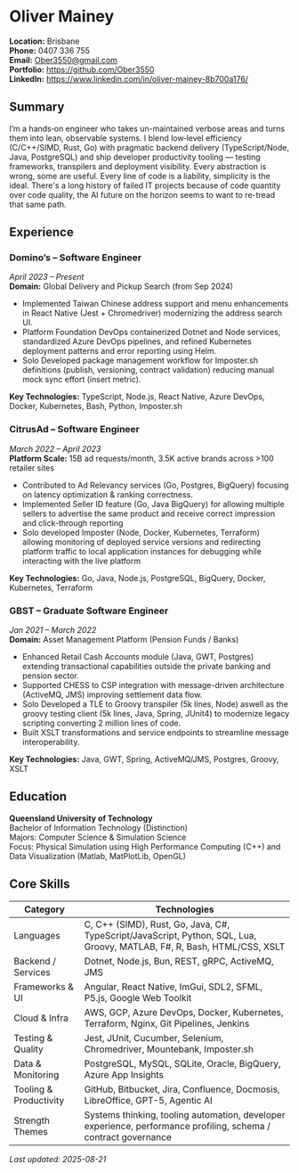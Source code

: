 # Oliver Mainey

**Location:** Brisbane  
**Phone:** 0407 336 755  
**Email:** Ober3550@gmail.com  
**Portfolio:** https://github.com/Ober3550  
**LinkedIn:** https://www.linkedin.com/in/oliver-mainey-8b700a176/  

## Summary
I’m a hands‑on engineer who takes un-maintained verbose areas and turns them into lean, observable systems. I blend low‑level efficiency (C/C++/SIMD, Rust, Go) with pragmatic backend delivery (TypeScript/Node, Java, PostgreSQL) and ship developer productivity tooling — testing frameworks, transpilers and deployment visibility. Every abstraction is wrong, some are useful. Every line of code is a liability, simplicity is the ideal. There's a long history of failed IT projects because of code quantity over code quality, the AI future on the horizon seems to want to re-tread that same path.

## Experience
### Domino’s – Software Engineer  
*April 2023 – Present*  
**Domain:** Global Delivery and Pickup Search (from Sep 2024)

- Implemented Taiwan Chinese address support and menu enhancements in React Native (Jest + Chromedriver) modernizing the address search UI.
- Platform Foundation DevOps containerized Dotnet and Node services, standardized Azure DevOps pipelines, and refined Kubernetes deployment patterns and error reporting using Helm.
- Solo Developed package management workflow for Imposter.sh definitions (publish, versioning, contract validation) reducing manual mock sync effort (insert metric).

**Key Technologies:** TypeScript, Node.js, React Native, Azure DevOps, Docker, Kubernetes, Bash, Python, Imposter.sh

### CitrusAd – Software Engineer  
*March 2022 – April 2023*  
**Platform Scale:** 15B ad requests/month, 3.5K active brands across >100 retailer sites

- Contributed to Ad Relevancy services (Go, Postgres, BigQuery) focusing on latency optimization & ranking correctness.
- Implemented Seller ID feature (Go, Java BigQuery) for allowing multiple sellers to advertise the same product and receive correct impression and click-through reporting
- Solo developed Imposter (Node, Docker, Kubernetes, Terraform) allowing monitoring of deployed service versions and redirecting platform traffic to local application instances for debugging while interacting with the live platform

**Key Technologies:** Go, Java, Node.js, PostgreSQL, BigQuery, Docker, Kubernetes, Terraform

### GBST – Graduate Software Engineer  
*Jan 2021 – March 2022*  
**Domain:** Asset Management Platform (Pension Funds / Banks)

- Enhanced Retail Cash Accounts module (Java, GWT, Postgres) extending transactional capabilities outside the private banking and pension sector.
- Supported CHESS to CSP integration with message-driven architecture (ActiveMQ, JMS) improving settlement data flow.
- Solo Developed a TLE to Groovy transpiler (5k lines, Node) aswell as the groovy testing client (5k lines, Java, Spring, JUnit4) to modernize legacy scripting converting 2 million lines of code.
- Built XSLT transformations and service endpoints to streamline message interoperability.

**Key Technologies:** Java, GWT, Spring, ActiveMQ/JMS, Postgres, Groovy, XSLT

## Education
**Queensland University of Technology**  
Bachelor of Information Technology (Distinction)  
Majors: Computer Science & Simulation Science  
Focus: Physical Simulation using High Performance Computing (C++) and Data Visualization (Matlab, MatPlotLib, OpenGL)

## Core Skills

| Category | Technologies |
|----------|-------------|
| Languages | C, C++ (SIMD), Rust, Go, Java, C#, TypeScript/JavaScript, Python, SQL, Lua, Groovy, MATLAB, F#, R, Bash, HTML/CSS, XSLT |
| Backend / Services | Dotnet, Node.js, Bun, REST, gRPC, ActiveMQ, JMS |
| Frameworks & UI | Angular, React Native, ImGui, SDL2, SFML, P5.js, Google Web Toolkit |
| Cloud & Infra | AWS, GCP, Azure DevOps, Docker, Kubernetes, Terraform, Nginx, Git Pipelines, Jenkins |
| Testing & Quality | Jest, JUnit, Cucumber, Selenium, Chromedriver, Mountebank, Imposter.sh |
| Data & Monitoring | PostgreSQL, MySQL, SQLite, Oracle, BigQuery, Azure App Insights |
| Tooling & Productivity | GitHub, Bitbucket, Jira, Confluence, Docmosis, LibreOffice, GPT-5, Agentic AI |
| Strength Themes | Systems thinking, tooling automation, developer experience, performance profiling, schema / contract governance |

*Last updated: 2025-08-21*
